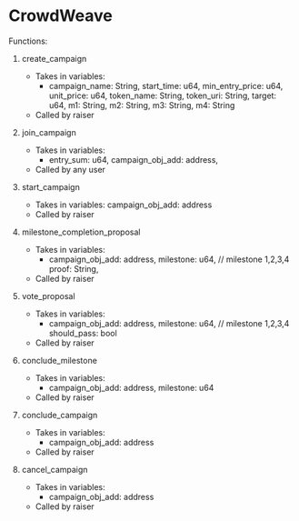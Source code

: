 # CrowdWeave
Functions:
1. create_campaign
    - Takes in variables:
        - campaign_name: String,
          start_time: u64,
          min_entry_price: u64,
          unit_price: u64,
          token_name: String,
          token_uri: String,
          target: u64,
          m1: String,
          m2: String,
          m3: String,
          m4: String
    - Called by raiser
2. join_campaign
    - Takes in variables:
        - entry_sum: u64,
          campaign_obj_add: address,
    - Called by any user
3. start_campaign
    - Takes in variables: campaign_obj_add: address
    - Called by raiser
4. milestone_completion_proposal
    - Takes in variables:
        - campaign_obj_add: address,
          milestone: u64, // milestone 1,2,3,4
          proof: String,
    - Called by raiser
5. vote_proposal
    - Takes in variables:
        - campaign_obj_add: address,
          milestone: u64, // milestone 1,2,3,4
          should_pass: bool
    - Called by raiser
6. conclude_milestone
    - Takes in variables:
        - campaign_obj_add: address, milestone: u64
    - Called by raiser

7. conclude_campaign
    - Takes in variables:
        - campaign_obj_add: address
    - Called by raiser

8. cancel_campaign
    - Takes in variables:
        - campaign_obj_add: address
    - Called by raiser